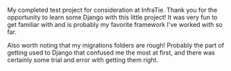 My completed test project for consideration at InfraTie. Thank you for the opportunity to learn some Django with this little project! It was very fun to get familiar with and is probably my favorite framework I've worked with so far. 

Also worth noting that my migrations folders are rough! Probably the part of getting used to Django that confused me the most at first, and there was certainly some trial and error with getting them right.